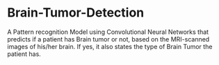 # Brain-Tumor-Detection
A Pattern recognition Model using Convolutional Neural Networks that predicts if a patient has Brain tumor or not, based on the MRI-scanned images of his/her brain. If yes, it also states the type of Brain Tumor the patient has.
